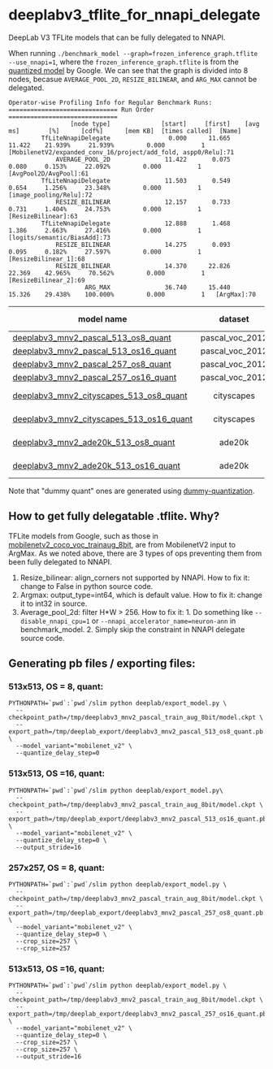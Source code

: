 # deeplabv3_tflite_for_nnapi_delegate
DeepLab V3 TFLite models that can be fully delegated to NNAPI.

When running `./benchmark_model --graph=frozen_inference_graph.tflite --use_nnapi=1`, where the `frozen_inference_graph.tflite` is from the [quantized model](http://download.tensorflow.org/models/deeplabv3_mnv2_pascal_train_aug_8bit_2019_04_26.tar.gz) by Google. We can see that the graph is divided into 8 nodes, becasue `AVERAGE_POOL_2D`, `RESIZE_BILINEAR`, and `ARG_MAX` cannot be delegated.

```
Operator-wise Profiling Info for Regular Benchmark Runs:
============================== Run Order ==============================
	             [node type]	          [start]	  [first]	 [avg ms]	     [%]	  [cdf%]	  [mem KB]	[times called]	[Name]
	     TfLiteNnapiDelegate	            0.000	   11.665	   11.422	 21.939%	 21.939%	     0.000	        1	[MobilenetV2/expanded_conv_16/project/add_fold, aspp0/Relu]:71
	         AVERAGE_POOL_2D	           11.422	    0.075	    0.080	  0.153%	 22.092%	     0.000	        1	[AvgPool2D/AvgPool]:61
	     TfLiteNnapiDelegate	           11.503	    0.549	    0.654	  1.256%	 23.348%	     0.000	        1	[image_pooling/Relu]:72
	         RESIZE_BILINEAR	           12.157	    0.733	    0.731	  1.404%	 24.753%	     0.000	        1	[ResizeBilinear]:63
	     TfLiteNnapiDelegate	           12.888	    1.468	    1.386	  2.663%	 27.416%	     0.000	        1	[logits/semantic/BiasAdd]:73
	         RESIZE_BILINEAR	           14.275	    0.093	    0.095	  0.182%	 27.597%	     0.000	        1	[ResizeBilinear_1]:68
	         RESIZE_BILINEAR	           14.370	   22.826	   22.369	 42.965%	 70.562%	     0.000	        1	[ResizeBilinear_2]:69
	                 ARG_MAX	           36.740	   15.440	   15.326	 29.438%	100.000%	     0.000	        1	[ArgMax]:70
```

| model name| dataset | input size| output stride| note |
| --------- |:-------:| ---------:|-------------:|------|
|[deeplabv3_mnv2_pascal_513_os8_quant](pascal_voc_2012/deeplabv3_mnv2_pascal_513_os8_quant.tflite)| pascal_voc_2012 | 513x513 | 8 | |
|[deeplabv3_mnv2_pascal_513_os16_quant](pascal_voc_2012/deeplabv3_mnv2_pascal_513_os16_quant.tflite)| pascal_voc_2012 | 513x513 | 16 | |
|[deeplabv3_mnv2_pascal_257_os8_quant](pascal_voc_2012/deeplabv3_mnv2_pascal_257_os8_quant.tflite)| pascal_voc_2012 | 257x257 | 8 | |
|[deeplabv3_mnv2_pascal_257_os16_quant](pascal_voc_2012/deeplabv3_mnv2_pascal_257_os16_quant.tflite)| pascal_voc_2012 | 257x257 | 16 | |
|[deeplabv3_mnv2_cityscapes_513_os8_quant](cityscapes/deeplabv3_mnv2_cityscapes_513_os8_dummy_quant.tflite)| cityscapes | 513x513 | 8 | dummy quant |
|[deeplabv3_mnv2_cityscapes_513_os16_quant](cityscapes/deeplabv3_mnv2_cityscapes_513_os16_dummy_quant.tflite)| cityscapes | 513x513 | 16 | dummy quant |
|[deeplabv3_mnv2_ade20k_513_os8_quant](ade20k/deeplabv3_mnv2_ade20k_513_os8_dummy_quant.tflite)| ade20k | 513x513 | 8 | dummy quant |
|[deeplabv3_mnv2_ade20k_513_os16_quant](ade20k/deeplabv3_mnv2_ade20k_513_os16_dummy_quant.tflite)| ade20k | 513x513 | 16 | dummy quant |

Note that "dummy quant" ones are generated using [dummy-quantization](https://tensorflow.google.cn/lite/convert/cmdline_examples#use_dummy-quantization_to_try_out_quantized_inference_on_a_float_graph_).

## How to get fully delegatable .tflite. Why?
TFLite models from Google, such as those in [mobilenetv2_coco_voc_trainaug_8bit](http://download.tensorflow.org/models/deeplabv3_mnv2_pascal_train_aug_8bit_2019_04_26.tar.gz), are from MobilenetV2 input to ArgMax. As we noted above, there are 3 types of ops preventing them from been fully delegated to NNAPI.

1. Resize_bilinear: align_corners not supported by NNAPI. How to fix it: change to False in python source code. 
2. Argmax: output_type=int64, which is default value. How to fix it: change it to int32 in source.
3. Average_pool_2d: filter H*W > 256. How to fix it: 1. Do something like `--disable_nnapi_cpu=1` or `--nnapi_accelerator_name=neuron-ann` in benchmark_model. 2. Simply skip the constraint in NNAPI delegate source code.

## Generating pb files / exporting files:
### 513x513, OS = 8, quant:
```
PYTHONPATH=`pwd`:`pwd`/slim python deeplab/export_model.py \
  --checkpoint_path=/tmp/deeplabv3_mnv2_pascal_train_aug_8bit/model.ckpt \
  --export_path=/tmp/deeplab_export/deeplabv3_mnv2_pascal_513_os8_quant.pb \
  --model_variant="mobilenet_v2" \
  --quantize_delay_step=0
```
### 513x513, OS =16, quant: 
```
PYTHONPATH=`pwd`:`pwd`/slim python deeplab/export_model.py\
  --checkpoint_path=/tmp/deeplabv3_mnv2_pascal_train_aug_8bit/model.ckpt \
  --export_path=/tmp/deeplab_export/deeplabv3_mnv2_pascal_513_os16_quant.pb \
  --model_variant="mobilenet_v2" \
  --quantize_delay_step=0 \
  --output_stride=16
```
### 257x257, OS = 8, quant:  
```
PYTHONPATH=`pwd`:`pwd`/slim python deeplab/export_model.py \
  --checkpoint_path=/tmp/deeplabv3_mnv2_pascal_train_aug_8bit/model.ckpt \
  --export_path=/tmp/deeplab_export/deeplabv3_mnv2_pascal_257_os8_quant.pb \
  --model_variant="mobilenet_v2" \
  --quantize_delay_step=0 \
  --crop_size=257 \ 
  --crop_size=257
```
### 513x513, OS =16, quant: 
```
PYTHONPATH=`pwd`:`pwd`/slim python deeplab/export_model.py \
  --checkpoint_path=/tmp/deeplabv3_mnv2_pascal_train_aug_8bit/model.ckpt \
  --export_path=/tmp/deeplab_export/deeplabv3_mnv2_pascal_257_os16_quant.pb \
  --model_variant="mobilenet_v2" \
  --quantize_delay_step=0 \
  --crop_size=257 \
  --crop_size=257 \
  --output_stride=16
```
